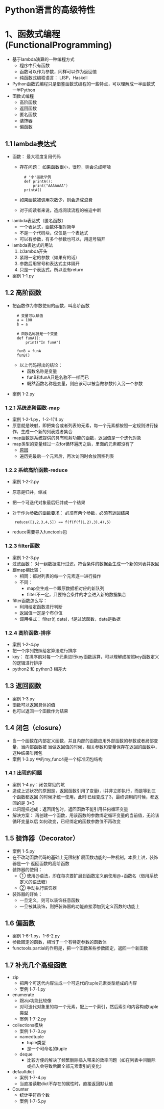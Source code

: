 # Python语言的高级特性

# 1、函数式编程(FunctionalProgramming)
- 基于lambda演算的一种编程方式
    - 程序中只有函数
    - 函数可以作为参数，同样可以作为返回值
    - 纯函数式编程语言： LISP，Haskell
- Python函数式编程只是借鉴函数式编程的一些特点，可以理解成一半函数式一半Python
- 函数式编程
    - 高阶函数
    - 返回函数
    - 匿名函数
    - 装饰器
    - 偏函数

## 1.1 lambda表达式
- 函数： 最大程度复用代码
    - 存在问题： 如果函数很小，很短，则会总成啰嗦
        
            # "小"函数举例
            def printA():
                print("AAAAAAA")    
            printA()
        
    - 如果函数被调用次数少，则会造成浪费
    - 对于阅读者来说，造成阅读流程的被迫中断
- lambda表达式（匿名函数）
    - 一个表达式，函数体相对简单
    - 不是一个代码块，仅仅是一个表达式
    - 可以有参数，有多个参数也可以，用逗号隔开
- lambda表达式的用法
    1. 以lambda开头
    2. 紧跟一定的参数（如果有的话）
    3. 参数后用冒号和表达式主体隔开
    4. 只是一个表达式，所以没有return
- 案例 1-1.py

## 1.2 高阶函数
- 把函数作为参数使用的函数，叫高阶函数
   
        # 变量可以赋值
        a = 100
        b = a
    
        # 函数名称就是一个变量
        def funA():
            print("In funA")
        
        funB = funA
        funB()
    - 以上代码得出的结论：
        - 函数名称是变量
        - funB和funA只是名称不一样而已
        - 既然函数名称是变量，则应该可以被当做参数传入另一个参数
- 案例 1-2.py

### 1.2.1 系统高阶函数-map
- 案例 1-2-1.py，1-2-1(1).py
- 原意就是映射，即把集合或者列表的元素，每一个元素都按照一定规则进行操作，生成一个新的列表或者集合
- map函数是系统提供的具有映射功能的函数，返回值是一个迭代对象
- map类型的变量经过一次for循环遍历之后，里面的元素都没有了
    - [原因](https://blog.csdn.net/swety_gxy/article/details/83063499?utm_source=blogxgwz5)
    - 遍历完最后一个元素后，再次访问时会放回空列表
    
### 1.2.2 系统高阶函数-reduce
- 案例 1-2-2.py
- 原意是归并，缩减
- 把一个可迭代对象最后归并成一个结果
- 对于作为参数的函数要求： 必须有两个参数，必须有返回结果

       reduce([1,2,3,4,5]) == f(f(f(f(1,2),3),4),5)
       
- reduce需要导入functools包

### 1.2.3 filter函数
- 案例 1-2-3.py
- 过滤函数： 对一组数据进行过滤，符合条件的数据会生成一个新的列表并返回
- 跟map相比较：
    - 相同：都对列表的每一个元素逐一进行操作
    - 不同：
        - map会生成一个跟原数据相对应的新队列
        - filter不一定，只要符合条件的才会进入新的数据集合
- filter函数怎么写：
    - 利用给定函数进行判断
    - 返回值一定是个布尔值
    - 调用格式： filter(f, data)，f是过滤函数，data是数据

### 1.2.4 高阶函数-排序
- 案例 1-2-4.py
- 把一个序列按照给定算法进行排序
- key： 在排序前对每一个元素进行key函数运算，可以理解成按照key函数定义的逻辑进行排序
- python2 和 python3 相差大

## 1.3 返回函数
- 案例 1-3.py
- 函数可以返回具体的值
- 也可以返回一个函数作为结果

## 1.4 闭包（closure）
- 当一个函数在内部定义函数，并且内部的函数应用外部函数的参数或者局部变量，当内部函数被
    当做返回值的时候，相关参数和变量保存在返回的函数中，这种结果叫闭包
- 案例 1-3.py 中的my_func4是一个标准闭包结构

### 1.4.1 出现的问题
- 案例 1-4.py：闭包常见的坑
- 造成上述状况的原因是，返回函数引用了变量i，i并非立即执行，而是等到三个函数都返回
    的时候才统一使用，此时i已经变成了3，最终调用的时候，都返回的是 3*3
- 此问题描述成：返回闭包时，返回函数不能引用任何循环变量
- 解决方案： 再创建一个函数，用该函数的参数绑定循环变量的当前值，无论该循环变量以后
    如何改变，已经绑定的函数参数值不再改变
    
## 1.5 装饰器（Decorator）
- 案例 1-5.py
- 在不改动函数代码的基础上无限制扩展函数功能的一种机制，本质上讲，装饰器是一个
    返回函数的高阶函数
- 装饰器的使用： 
    - ① 使用@语法，即在每次要扩展到函数定义前使用@+函数名（借用系统定义的语法糖）
    - ② 手动执行装饰器
- 装饰器的好处： 
    - 一旦定义，则可以装饰任意函数
    - 一旦被其装饰，则把装饰器的功能直接添加到定义函数的功能上

## 1.6 偏函数
- 案例 1-6-1.py，1-6-2.py
- 参数固定的函数，相当于一个有特定参数的函数体
- functools.partial的作用是，把一个函数某些参数固定，返回一个新函数

## 1.7 补充几个高级函数
- zip
    - 把两个可迭代内容生成一个可迭代的tuple元素类型组成的内容
    - 案例 1-7-1.py
- enumerate
    - 跟zip功能比较像
    - 对可迭代对象里的每一个元素，配上一个索引，然后索引和内容构成tuple类型
    - 案例 1-7-2.py
- collections模块
    - 案例 1-7-3.py
    - namedtuple
        - tuple类型
        - 是一个可命名的tuple
    - deque
        - 比较方便的解决了频繁删除插入带来的效率问题（如在列表中间删除或插入会导致后面全部元素索引的变化）
- defaultdict
    - 案例 1-7-4.py
    - 当直接读取dict不存在的属性时，直接返回默认值    
- Counter
    - 统计字符串个数
    - 案例 1-7-5.py
    
